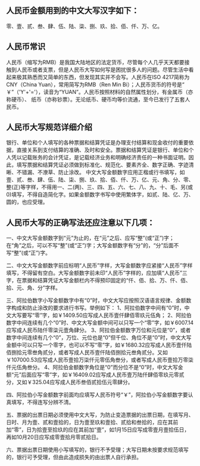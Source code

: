 ## 人民币金额用到的中文大写汉字如下：

零、壹、贰、叁、肆、伍、陆、柒、捌、玖、拾、佰、仟、万、亿。

## 人民币常识

人民币（缩写为RMB）是我国大陆地区的法定货币，尽管每个人几乎天天都要接触到人民币或者支票，但是人民币大写如何写是困扰很多人的问题。尽管生活中看起来极其熟悉而又简单的东西，但发现其实并不会写。人民币在ISO 4217简称为CNY（China Yuan），常用简写为RMB（Ren Min Bi）；人民币货币的符号是“ ￥”（'Y'+'='），读音为“YUAN”。人民币按照材料的自然属性划分，有金属币（亦称硬币）、 纸币（亦称钞票）。无论纸币、硬币均等价流通，至今已发行了五套人民币。

## 人民币大写规范详细介绍

银行、单位和个人填写的各种票据和结算凭证是办理支付结算和现金收付的重要依据，直接关系到支付结算的准确、及时和安全。票据和结算凭证是银行、单位和个人凭以记载账务的会计凭证，是记载经济业务和明确经济责任的一种书面证明。因此，填写票据和结算凭证必须做到标准化、规范化、要素齐全、数字正确、字迹清晰、不错漏、不潦草、防止涂改。 中文大写金额数字应用正楷或行书填写，如壹、贰、叁、肆、伍、陆、柒、捌、玖、拾、佰、仟、万、亿、元、角、分、零、整(正)等字样，不得用一、二(两)、三、四、五、六、七、八、九、十、毛、另(或0)填写，不得自造简化字。如果金额数字书写中使用繁体字，如贰、陆、亿、万、圆的，也应受理。

## 人民币大写的正确写法还应注意以下几项：

一、中文大写金额数字到“元”为止的，在“元”之后、应写“整”(或“正”)字；在“角”之后，可以不写“整”(或“正”)字；大写金额数字有“分”的，“分”后面不写“整”(或“正”)字。

二、中文大写金额数字前应标明“人民币”字样，大写金额数字应紧接“人民币”字样填写，不得留有空白。大写金额数字前未印“人民币”字样的，应加填“人民币”三字，在票据和结算凭证大写金额栏内不得预印固定的“仟、佰、拾、万、仟、佰、拾、元、角、分”字样。

三、阿拉伯数字小写金额数字中有“0”时，中文大写应按照汉语语言规律、金额数字构成和防止涂改的要求进行书写。举例如下： 1、阿拉伯数字中间有“0”时，中文大写要写“零”字，如￥1409.50应写成人民币壹仟肆佰零玖元伍角； 2、阿拉伯数字中间连续有几个“0”时、中文大写金额中间可以只写一个“零”字，如￥6007.14应写成人民币陆仟零柒元壹角肆分。 3、阿拉伯金额数字万位和元位是“0”，或者数字中间连续有几个“0”，万位、元位也是“0”但千位、角位不是“0”时，中文大写金额中可以只写一个零字，也可以不写“零”字，如￥1680.32应写成人民币壹仟陆佰捌拾元零叁角贰分，或者写成人民币壹仟陆佰捌拾元叁角贰分。又如￥107000.53应写成人民币壹拾万柒仟元零伍角叁分，或者写成人民币壹拾万零柒仟元伍角叁分。 4、阿拉伯金额数字角位是“0”而分位不是“0”时，中文大写金额“元”后面应写“零”字，如￥16409.02应写成人民币壹万陆仟肆佰零玖元零贰分，又如￥325.04应写成人民币叁佰贰拾伍元零肆分。

四、阿拉伯小写金额数字前面均应填写人民币符号“￥”，阿拉伯小写金额数字要认真填写，不得连写分辨不清。

五、票据的出票日期必须使用中文大写，为防止变造票据的出票日期，在填写月、日时、月为壹、贰和壹拾的，日为壹至玖和壹拾、贰拾和叁拾的，应在其前加“零”，日为拾壹至拾玖的应在其前加“壹”，如1月15日应写成零壹月壹拾伍日，再如10月20日应写成零壹拾月零贰拾日。

六、票据出票日期使用小写填写的，银行不予受理；大写日期未按要求规范填写的，银行可予受理，但由此造成损失的由出票人自行承担。